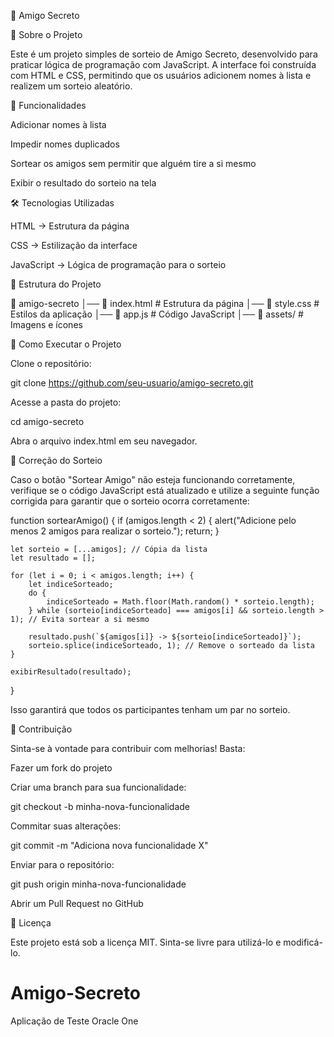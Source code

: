 🎉 Amigo Secreto

📌 Sobre o Projeto

Este é um projeto simples de sorteio de Amigo Secreto, desenvolvido para praticar lógica de programação com JavaScript. A interface foi construída com HTML e CSS, permitindo que os usuários adicionem nomes à lista e realizem um sorteio aleatório.

🚀 Funcionalidades

Adicionar nomes à lista

Impedir nomes duplicados

Sortear os amigos sem permitir que alguém tire a si mesmo

Exibir o resultado do sorteio na tela

🛠 Tecnologias Utilizadas

HTML → Estrutura da página

CSS → Estilização da interface

JavaScript → Lógica de programação para o sorteio

📂 Estrutura do Projeto

📁 amigo-secreto
│── 📄 index.html       # Estrutura da página
│── 📄 style.css        # Estilos da aplicação
│── 📄 app.js           # Código JavaScript
│── 📁 assets/          # Imagens e ícones

📖 Como Executar o Projeto

Clone o repositório:

git clone https://github.com/seu-usuario/amigo-secreto.git

Acesse a pasta do projeto:

cd amigo-secreto

Abra o arquivo index.html em seu navegador.

🔧 Correção do Sorteio

Caso o botão "Sortear Amigo" não esteja funcionando corretamente, verifique se o código JavaScript está atualizado e utilize a seguinte função corrigida para garantir que o sorteio ocorra corretamente:

function sortearAmigo() {
    if (amigos.length < 2) {
        alert("Adicione pelo menos 2 amigos para realizar o sorteio.");
        return;
    }

    let sorteio = [...amigos]; // Cópia da lista
    let resultado = [];

    for (let i = 0; i < amigos.length; i++) {
        let indiceSorteado;
        do {
            indiceSorteado = Math.floor(Math.random() * sorteio.length);
        } while (sorteio[indiceSorteado] === amigos[i] && sorteio.length > 1); // Evita sortear a si mesmo

        resultado.push(`${amigos[i]} -> ${sorteio[indiceSorteado]}`);
        sorteio.splice(indiceSorteado, 1); // Remove o sorteado da lista
    }

    exibirResultado(resultado);
}

Isso garantirá que todos os participantes tenham um par no sorteio.

🤝 Contribuição

Sinta-se à vontade para contribuir com melhorias! Basta:

Fazer um fork do projeto

Criar uma branch para sua funcionalidade:

git checkout -b minha-nova-funcionalidade

Commitar suas alterações:

git commit -m "Adiciona nova funcionalidade X"

Enviar para o repositório:

git push origin minha-nova-funcionalidade

Abrir um Pull Request no GitHub

📜 Licença

Este projeto está sob a licença MIT. Sinta-se livre para utilizá-lo e modificá-lo.

# Amigo-Secreto
Aplicação de Teste Oracle One
